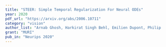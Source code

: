 ```yaml
---
title: "STEER: Simple Temporal Regularization For Neural ODEs"
year: 2020
pdf_url: "https://arxiv.org/abs/2006.10711"
category: "vision"
author_list: "Arnab Ghosh, Harkirat Singh Behl, Emilien Dupont, Philip H. S. Torr, Vinay Namboodiri"
grant: "MURI"
pub_in: "Neurips 2020"
---
```

